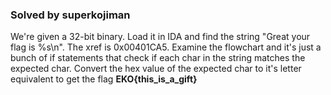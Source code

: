 ### Solved by superkojiman

We're given a 32-bit binary. Load it in IDA and find the string "Great your flag is %s\n". The xref is 0x00401CA5. Examine the flowchart and it's just a bunch of if statements that check if each char in the string matches the expected char. Convert the hex value of the expected char to it's letter equivalent to get the flag **EKO{this_is_a_gift}**

